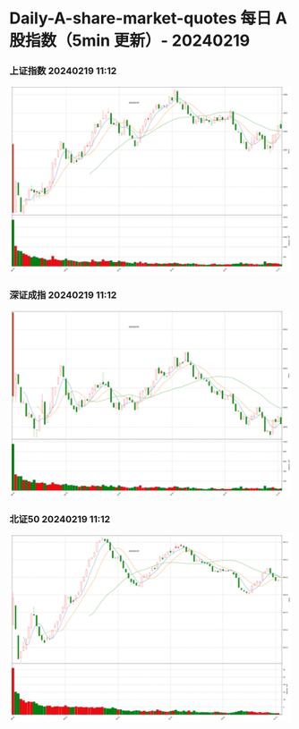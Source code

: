 
# Daily-A-share-market-quotes 每日 A 股指数（5min 更新）- 20240219

### 上证指数 20240219 11:12
![](./fig/2024/2/20240219-sh000001.png)

### 深证成指 20240219 11:12
![](./fig/2024/2/20240219-sz399001.png)

### 北证50 20240219 11:12
![](./fig/2024/2/20240219-bj899050.png)

